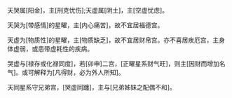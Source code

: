 天哭属[阳金]，主[刑克忧伤];天虚属[阴土]，主[空虚忧虑]。

天哭为[带感情]的星曜，主[内心痛苦]，故不宜居福德宫。

天虚为[物质性]的星曜，主[物质缺乏]，故不宜居财帛宫。亦不喜居疾厄宫，主身体虚弱，或患带虚耗性的疾病。

哭虚与[禄存或化禄同度]，若[卯申]二宫，[正曜星系财气旺]，则主[因财而增加名气]。或可解释为[凡得财，必为外人所知]。

天同星系守兄弟宫，[哭虚同躔]，主与[兄弟姊妹之配偶不和]。